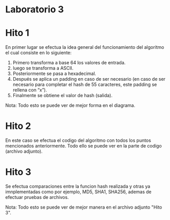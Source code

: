 # Laboratorio 3
# Hito 1
En primer lugar se efectua la idea general del funcionamiento del algoritmo el cual consiste en lo siguiente:

1. Primero transforma a base 64 los valores de entrada.
2. luego se transforma a ASCII.
3. Posteriormente se pasa a hexadecimal.
4. Después se aplica un padding en caso de ser necesario (en caso de ser necesario para completar el hash de 55 caracteres, este padding se rellena con “x”).
5. Finalmente se obtiene el valor de hash (salida).

Nota: Todo esto se puede ver de mejor forma en el diagrama.

# Hito 2
En este caso se efectua el codigo del algoritmo con todos los puntos mencionados anteriormente.
Todo ello se puede ver en la parte de codigo (archivo adjunto).


# Hito 3
Se efectua comparaciones entre la funcion hash realizada y otras ya imnplementadas como por ejemplo, MD5, SHA1, SHA256, ademas de efectuar pruebas de archivos.

Nota: Todo esto se puede ver de mejor manera en el archivo adjunto "Hito 3".
